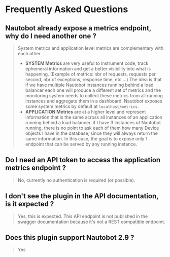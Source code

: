 # Frequently Asked Questions

## Nautobot already expose a metrics endpoint, why do I need another one ?

> System metrics and application level metrics are complementary with each other
> - **SYSTEM Metrics** are very useful to instrument code, track ephemeral information and get a better visibility into what is happening. (Example of metrics: nbr of requests, requests per second, nbr of exceptions, response time, etc ...) The idea is that if we have multiple Nautobot instances running behind a load balancer each one will produce a different set of metrics and the monitoring system needs to collect these metrics from all running instances and aggregate them in a dashboard. Nautobot exposes some system metrics by default at `localhost/metrics`.
> - **APPLICATION Metrics** are at a higher level and represent information that is the same across all instances of an application running behind a load balancer. if I have 3 instances of Nautobot running, there is no point to ask each of them how many Device objects I have in the database, since they will always return the same information. In this case, the goal is to expose only 1 endpoint that can be served by any running instance.

## Do I need an API token to access the application metrics endpoint ? 

> No, currently no authentication is required (or possible).

## I don't see the plugin in the API documentation, is it expected ?

> Yes, this is expected. This API endpoint is not published in the swagger documentation because it's not a REST compatible endpoint.

## Does this plugin support Nautobot 2.9 ?

> Yes